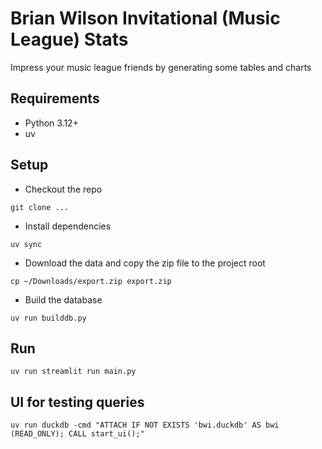# Brian Wilson Invitational (Music League) Stats

Impress your music league friends by generating some tables and charts

## Requirements

* Python 3.12+
* uv

## Setup

* Checkout the repo

`git clone ...`

* Install dependencies

`uv sync`

* Download the data and copy the zip file to the project root

`cp ~/Downloads/export.zip export.zip`

* Build the database

`uv run builddb.py`

## Run

`uv run streamlit run main.py`

## UI for testing queries

`uv run duckdb -cmd "ATTACH IF NOT EXISTS 'bwi.duckdb' AS bwi (READ_ONLY); CALL start_ui();"`